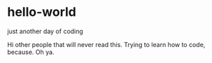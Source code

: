 # hello-world
just another day of coding

Hi other people that will never read this.
Trying to learn how to code, because.
Oh ya.
